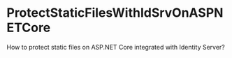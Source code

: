# ProtectStaticFilesWithIdSrvOnASPNETCore
How to protect static files on ASP.NET Core integrated with Identity Server?
